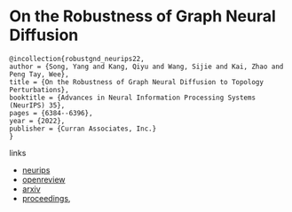 # On the Robustness of Graph Neural Diffusion

```
@incollection{robustgnd_neurips22,
author = {Song, Yang and Kang, Qiyu and Wang, Sijie and Kai, Zhao and Peng Tay, Wee},
title = {On the Robustness of Graph Neural Diffusion to Topology Perturbations},
booktitle = {Advances in Neural Information Processing Systems (NeurIPS) 35},
pages = {6384--6396},
year = {2022},
publisher = {Curran Associates, Inc.}
}
```

links
- [neurips](https://nips.cc/Conferences/2022/Schedule?showEvent=53396)
- [openreview](https://openreview.net/forum?id=-8tU21J6BcB)
- [arxiv](https://arxiv.org/abs/2209.07754)
- [proceedings](https://papers.nips.cc//paper_files/paper/2022/hash/29a0ea49a103a233b17c0705cdeccb66-Abstract-Conference.html),

